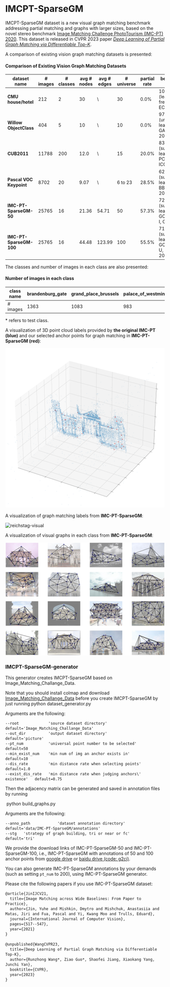 # IMCPT-SparseGM

IMCPT-SparseGM dataset is a new visual graph matching benchmark addressing partial matching and graphs with larger sizes, based on the novel stereo benchmark [Image Matching Challenge PhotoTourism  (IMC-PT)  2020](https://www.cs.ubc.ca/research/image-matching-challenge/2020/). This dataset is released in CVPR 2023 paper [*Deep Learning of Partial Graph Matching via Differentiable Top-K*](https://openreview.net/forum?id=4OoXQPGd1s).

A comparison of existing vision graph matching datasets is presented:

#### Comparison of Existing Vision Graph Matching Datasets

| **dataset name**        | **# images** | **# classes** | **avg # nodes** | avg # edges | **# universe** | **partial rate** | best-known f1                                       |
| ----------------------- | ------------ | ------------- | --------------- | ----------- | -------------- | ---------------- | --------------------------------------------------- |
| **CMU house/hotel**     | 212          | 2             | 30              | \           | 30             | 0.0%             | 100% (learning-free, RRWM, ECCV 2012)               |
| **Willow ObjectClass**  | 404          | 5             | 10              | \           | 10             | 0.0%             | 97.8% (unsupervised learning, GANN, PAMI 2023)      |
| **CUB2011**             | 11788        | 200           | 12.0            | \           | 15             | 20.0%            | 83.2% (supervised learning, PCA-GM, ICCV 2019)      |
| **Pascal VOC Keypoint** | 8702         | 20            | 9.07            | \           | 6 to 23        | 28.5%            | 62.8% (supervised learning, BBGM, ECCV 2020)        |
| **IMC-PT-SparseGM-50**  | 25765        | 16            | 21.36           | 54.71       | 50             | 57.3%            | 72.9% (supervised learning, GCAN-AFAT-I, CVPR 2023) |
| **IMC-PT-SparseGM-100** | 25765        | 16            | 44.48           | 123.99      | 100            | 55.5%            | 71.5%(supervised learning, GCAN-AFAT-U, CVPR 2023)  |

The classes and number of images in each class are also presented:

#### Number of images in each class

| class name | brandenburg\_gate | grand\_place\_brussels | palace\_of\_westminster | reichstag* | taj\_mahal | westminster\_abbey | buckingham\_palace | hagia\_sophia\_interior | pantheon\_exterior | sacre\_coeur* | temple\_nara\_japan | colosseum\_exterior | notre\_dame\_front\_facade | prague\_old\_town\_square | st\_peters\_square* | trevi\_fountain |
| ---------- | ----------------- | ---------------------- | ----------------------- | ---------- | ---------- | ------------------ | ------------------ | ----------------------- | ------------------ | ------------- | ------------------- | ------------------- | -------------------------- | ------------------------- | ------------------- | --------------- |
| # images   | 1363              | 1083                   | 983                     | 75         | 1312       | 1061               | 1676               | 889                     | 1401               | 1179          | 904                 | 2063                | 3765                       | 2316                      | 2504                | 3191            |

\* refers to test class.



A visualization of 3D point cloud labels provided by **the original IMC-PT (blue)** and our selected anchor points for graph matching in **IMC-PT-SparseGM (red)**:

![reichstag-3D-selected](./dataset_imgs/reichstag-3D-selected.png)

A visualization of graph matching labels from **IMC-PT-SparseGM**:

![reichstag-visual](./dataset_imgs/reichstag-visual.png)



A visualization of visual graphs in each class from **IMC-PT-SparseGM**:

![visual_graphs](./dataset_imgs/IMCPT_visual.jpg)



### IMCPT-SparseGM-generator

This generator creates IMCPT-SparseGM based on Image_Matching_Challange_Data.

Note that you should install colmap and download [Image_Matching_Challange_Data](https://www.cs.ubc.ca/~kmyi/imw2020/data.html) before you create IMCPT-SparseGM by just running 
    python dataset_generator.py

Arguments are the following:

    --root             'source dataset directory'                             default='Image_Matching_Challange_Data'
    --out_dir          'output dataset directory'                             default='picture'
    --pt_num           'universal point number to be selected'                default=50
    --min_exist_num    'min num of img an anchor exists in'                   default=10
    --dis_rate         'min distance rate when selecting points'              default=1.0
    --exist_dis_rate   'min distance rate when judging anchors\' existence'   default=0.75

Then the adjacency matrix can be generated and saved in annotation files by running

​    python build_graphs.py

Arguments are the following:

    --anno_path            'dataset annotation directory'                             default='data/IMC-PT-SparseGM/annotations'
    --stg   'strategy of graph building, tri or near or fc'   default='tri'

We provide the download links of IMC-PT-SparseGM-50 and IMC-PT-SparseGM-100, i.e., IMC-PT-SparseGM with annotations of 50 and 100 anchor points from [google drive](https://drive.google.com/file/d/1C3xl_eWaCG3lL2C3vP8Fpsck88xZOHtg/view?usp=sharing) or [baidu drive (code: g2cj)](https://pan.baidu.com/s/1ZQ3AMqoHtE_uA86GPf2h4w).

You can also generate IMC-PT-SparseGM annotations by your demands (such as setting ``pt_num`` to 200), using IMC-PT-SparseGM generator.



Please cite the following papers if you use IMC-PT-SparseGM dataset:

```
@article{JinIJCV21,
  title={Image Matching across Wide Baselines: From Paper to Practice},
  author={Jin, Yuhe and Mishkin, Dmytro and Mishchuk, Anastasiia and Matas, Jiri and Fua, Pascal and Yi, Kwang Moo and Trulls, Eduard},
  journal={International Journal of Computer Vision},
  pages={517--547},
  year={2021}
}

@unpublished{WangCVPR23,
  title={Deep Learning of Partial Graph Matching via Differentiable Top-K},
  author={Runzhong Wang*, Ziao Guo*, Shaofei Jiang, Xiaokang Yang, Junchi Yan},
  booktitle={CVPR},
  year={2023}
}
```
